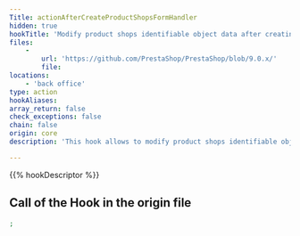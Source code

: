 ```yaml
---
Title: actionAfterCreateProductShopsFormHandler
hidden: true
hookTitle: 'Modify product shops identifiable object data after creating it'
files:
    -
        url: 'https://github.com/PrestaShop/PrestaShop/blob/9.0.x/'
        file: 
locations:
    - 'back office'
type: action
hookAliases: 
array_return: false
check_exceptions: false
chain: false
origin: core
description: 'This hook allows to modify product shops identifiable object forms data after it was created'

---
```


{{% hookDescriptor %}}

## Call of the Hook in the origin file

```php
;
```
